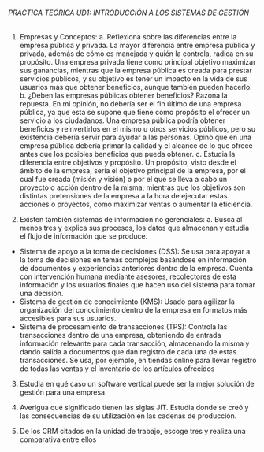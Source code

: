 ###### PRACTICA TEÓRICA UD1: INTRODUCCIÓN A LOS SISTEMAS DE GESTIÓN 
1. Empresas y Conceptos: 
a. Reflexiona sobre las diferencias entre la empresa pública y privada. La mayor diferencia entre empresa pública y privada, además de cómo es manejada y quién la controla, radica en su propósito. Una empresa privada tiene como principal objetivo maximizar sus ganancias, mientras que la empresa pública es creada para prestar servicios públicos, y su objetivo es tener un impacto en la vida de sus usuarios más que obtener beneficios, aunque también pueden hacerlo.
b. ¿Deben las empresas públicas obtener beneficios? Razona la repuesta. En mi opinión, no debería ser el fin último de una empresa pública, ya que esta se supone que tiene como propósito el ofrecer un servicio a los ciudadanos. Una empresa pública podría obtener beneficios y reinvertirlos en el mismo u otros servicios públicos, pero su existencia debería servir para ayudar a las personas. Opino que en una empresa pública debería primar la calidad y el alcance de lo que ofrece antes que los posibles beneficios que pueda obtener. 
c. Estudia la diferencia entre objetivos y propósito. Un propósito, visto desde el ámbito de la empresa, sería el objetivo principal de la empresa, por el cual fue creada (misión y visión) o por el que se lleva a cabo un proyecto o acción dentro de la misma, mientras que los objetivos son distintas pretensiones de la empresa a la hora de ejecutar estas acciones o proyectos, como maximizar ventas o aumentar la eficiencia. 

2. Existen también sistemas de información no gerenciales: 
a. Busca al menos tres y explica sus procesos, los datos que almacenan y estudia el flujo de información que se produce.
- Sistema de apoyo a la toma de decisiones (DSS): Se usa para apoyar a la toma de decisiones en temas complejos basándose en información de documentos y experiencias anteriores dentro de la empresa. Cuenta con intervención humana mediante asesores, recolectores de esta información y los usuarios finales que hacen uso del sistema para tomar una decisión. 
- Sistema de gestión de conocimiento (KMS): Usado para agilizar la organización del conocimiento dentro de la empresa en formatos más accesibles para sus usuarios.
- Sistema de procesamiento de transacciones (TPS): Controla las transacciones dentro de una empresa, obteniendo de entrada información relevante para cada transacción, almacenando la misma y dando salida a documentos que dan registro de cada una de estas transacciones. Se usa, por ejemplo, en tiendas online para llevar registro de todas las ventas y el inventario de los artículos ofrecidos

3. Estudia en qué caso un software vertical puede ser la mejor solución de gestión para una empresa. 


5. Averigua qué significado tienen las siglas JIT. Estudia donde se creó y las consecuencias de su utilización en las cadenas de producción. 

6. De los CRM citados en la unidad de trabajo, escoge tres y realiza una comparativa entre ellos